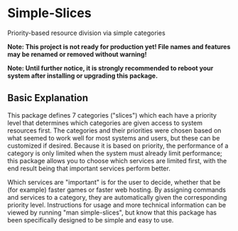 # Simple-Slices
Priority-based resource division via simple categories

**Note: This project is not ready for production yet! File names and features may be renamed or removed without warning!**

**Note: Until further notice, it is strongly recommended to reboot your system after installing or upgrading this package.**

## Basic Explanation

This package defines 7 categories ("slices") which each have a priority level that determines which categories are given access to system resources first. The categories and their priorities were chosen based on what seemed to work well for most systems and users, but these can be customized if desired. Because it is based on priority, the performance of a category is only limited when the system must already limit performance; this package allows you to choose which services are limited first, with the end result being that important services perform better.

Which services are "important" is for the user to decide, whether that be (for example) faster games or faster web hosting. By assigning commands and services to a category, they are automatically given the corresponding priority level. Instructions for usage and more technical information can be viewed by running "man simple-slices", but know that this package has been specifically designed to be simple and easy to use.
